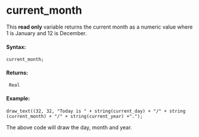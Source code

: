 # current_month

This **read only** variable returns the current month as a numeric value
where 1 is January and 12 is December.

#### Syntax:

``` gml
current_month;
```

#### Returns:

``` gml
 Real
```

#### Example:

``` gml
draw_text((32, 32, "Today is " + string(current_day) + "/" + string (current_month) + "/" + string(current_year) +".");
```

The above code will draw the day, month and year.
